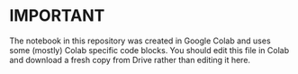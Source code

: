 ﻿# IMPORTANT

The notebook in this repository was created in Google Colab and uses some (mostly) Colab specific code blocks. You should edit this file in Colab
and download a fresh copy from Drive rather than editing it here.